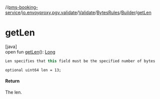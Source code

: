 //[pms-booking-service](../../../../../index.md)/[io.envoyproxy.pgv.validate](../../../index.md)/[Validate](../../index.md)/[BytesRules](../index.md)/[Builder](index.md)/[getLen](get-len.md)

# getLen

[java]\
open fun [getLen](get-len.md)(): [Long](https://kotlinlang.org/api/core/kotlin-stdlib/kotlin/-long/index.html)

```kotlin
Len specifies that this field must be the specified number of bytes

```
`optional uint64 len = 13;`

#### Return

The len.
